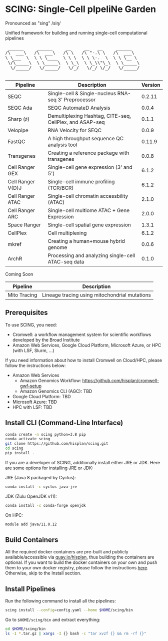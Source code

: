 # SCING: Single-Cell pIpeliNe Garden

Pronounced as "sing" /siŋ/

Unified framework for building and running single-cell computational pipelines

<pre>
 ______     ______     __     __   __     ______
/\  ___\   /\  ___\   /\ \   /\ "-.\ \   /\  ___\
\ \___  \  \ \ \____  \ \ \  \ \ \-.  \  \ \ \__ \
 \/\_____\  \ \_____\  \ \_\  \ \_\\"\_\  \ \_____\
  \/_____/   \/_____/   \/_/   \/_/ \/_/   \/_____/

</pre>

Pipeline          | Description                                              | Version
----------------- | ---------------------------------------------------------|---------
SEQC              | Single-cell & Single-nucleus RNA-seq 3' Preprocessor     | 0.2.11
SEQC Ada          | SEQC AutomateD Analysis                                  | 0.0.4
Sharp (♯)         | Demultiplexing Hashtag, CITE-seq, CellPlex, and ASAP-seq | 0.1.1
Velopipe          | RNA Velocity for SEQC                                    | 0.0.9
FastQC            | A high throughput sequence QC analysis tool              | 0.11.9
Transgenes        | Creating a reference package with transgenes             | 0.0.8
Cell Ranger GEX   | Single-cell gene expression (3' and 5')                  | 6.1.2
Cell Ranger V(D)J | Single-cell immune profiling (TCR/BCR)                   | 6.1.2
Cell Ranger ATAC  | Single-cell chromatin accessbility (ATAC)                | 2.1.0
Cell Ranger ARC   | Single-cell multiome ATAC + Gene Expression              | 2.0.0
Space Ranger      | Single-cell spatial gene expression                      | 1.3.1
CellPlex          | Cell multiplexing                                        | 6.1.2
mkref             | Creating a human+mouse hybrid genome                     | 0.0.6
ArchR             | Processing and analyzing single-cell ATAC-seq data       | 0.1.0

Coming Soon

Pipeline          | Description
----------------- | --------------------------------------------------------------
Mito Tracing      | Lineage tracing using mitochondrial mutations

## Prerequisites

To use SCING, you need:

- Cromwell: a workflow management system for scientific workflows developed by the Broad Institute
- Amazon Web Services, Google Cloud Platform, Microsoft Azure, or HPC (with LSF, Slurm, ...)

If you need information about how to install Cromwell on Cloud/HPC, please follow the instructions below:

- Amazon Web Services
  - Amazon Genomics Workflow: https://github.com/hisplan/cromwell-gwf-setup
  - Amazon Genomics CLI (AGC): TBD
- Google Cloud Platform: TBD
- Microsoft Azure: TBD
- HPC with LSF: TBD

## Install CLI (Command-Line Interface)

```bash
conda create -n scing python=3.8 pip
conda activate scing
git clone https://github.com/hisplan/scing.git
cd scing
pip install .
```

If you are a developer of SCING, additionally install either JRE or JDK. Here are some options for installing JRE or JDK:

JRE (Java 8 packaged by Cyclus):

```bash
conda install -c cyclus java-jre
```

JDK (Zulu OpenJDK v11):

```bash
conda install -c conda-forge openjdk
```

On HPC:

```bash
module add java/11.0.12
```

## Build Containers

All the required docker containers are pre-built and publicly available/accessible via [quay.io/hisplan](https://quay.io/user/hisplan), thus building the containers are optional. If you want to build the docker containers on your own and push them to your own docker registry, please follow the instructions [here](./docs/build.md). Otherwise, skip to the Install section.

## Install Pipelines

Run the following command to install all the pipelines:

```bash
scing install --config=config.yaml --home $HOME/scing/bin
```

Go to `$HOME/scing/bin` and extract everything:

```bash
cd $HOME/scing/bin
ls -1 *.tar.gz | xargs -I {} bash -c "tar xvzf {} && rm -rf {}"
```
